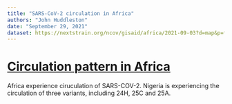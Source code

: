 ```yaml
---
title: "SARS-CoV-2 circulation in Africa"
authors: "John Huddleston"
date: "September 29, 2021"
dataset: https://nextstrain.org/ncov/gisaid/africa/2021-09-03?d=map&p=full
---
```


# [Circulation pattern in Africa](https://nextstrain.org/ncov/gisaid/global/6m?d=tree,map,frequencies&f_country=Nigeria&f_region=Africa&p=grid)
Africa experience ciruculation of SARS-COV-2. Nigeria is experiencing the circulation of three variants, including 24H, 25C and 25A.
